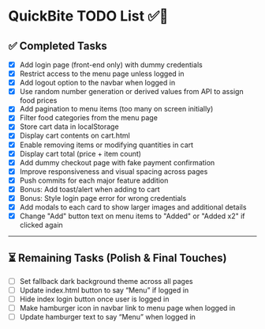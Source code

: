 # QuickBite TODO List ✅🛒

## ✅ Completed Tasks
- [x] Add login page (front-end only) with dummy credentials  
- [x] Restrict access to the menu page unless logged in  
- [x] Add logout option to the navbar when logged in  
- [x] Use random number generation or derived values from API to assign food prices  
- [x] Add pagination to menu items (too many on screen initially)  
- [x] Filter food categories from the menu page  
- [x] Store cart data in localStorage  
- [x] Display cart contents on cart.html  
- [x] Enable removing items or modifying quantities in cart  
- [x] Display cart total (price + item count)  
- [x] Add dummy checkout page with fake payment confirmation  
- [x] Improve responsiveness and visual spacing across pages  
- [x] Push commits for each major feature addition  
- [x] Bonus: Add toast/alert when adding to cart  
- [x] Bonus: Style login page error for wrong credentials  
- [x] Add modals to each card to show larger images and additional details  
- [x] Change "Add" button text on menu items to "Added" or "Added x2" if clicked again  

---

## ⏳ Remaining Tasks (Polish & Final Touches)
- [ ] Set fallback dark background theme across all pages  
- [ ] Update index.html button to say “Menu” if logged in  
- [ ] Hide index login button once user is logged in  
- [ ] Make hamburger icon in navbar link to menu page when logged in  
- [ ] Update hamburger text to say “Menu” when logged in  
